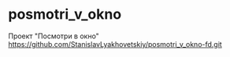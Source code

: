 # posmotri_v_okno
Проект "Посмотри в окно"
https://github.com/StanislavLyakhovetskiy/posmotri_v_okno-fd.git
